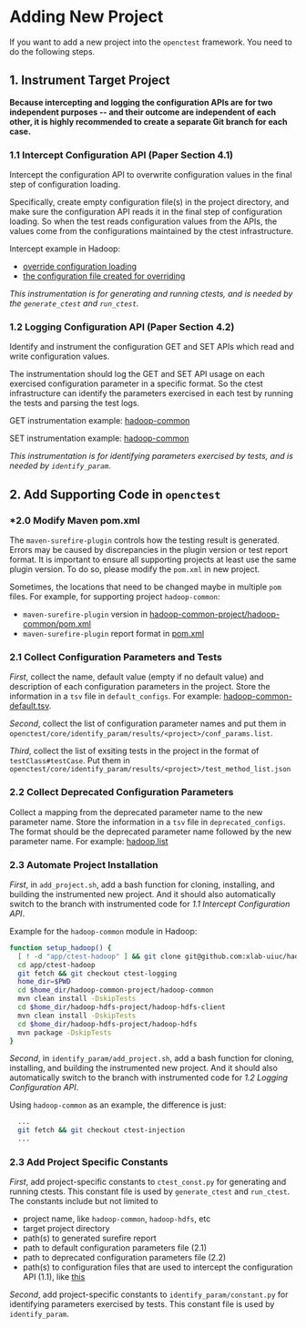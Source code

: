 
# Adding New Project

If you want to add a new project into the `openctest` framework. You need to do the following steps.

## 1. Instrument Target Project


**Because intercepting and logging the configuration APIs are for two independent purposes -- and their outcome are independent of each other, it is **highly recommended** to create a separate Git branch for each case.**

### 1.1 Intercept Configuration API (Paper Section 4.1)

Intercept the configuration API to overwrite configuration values in the final step of configuration loading. 

Specifically, create empty configuration file(s) in the project directory, and make sure the configuration API reads it in the final step of configuration loading. So when the test reads configuration values from the APIs, the values come from the configurations maintained by the ctest infrastructure. 

Intercept example in Hadoop: 
- [override configuration loading](https://github.com/xlab-uiuc/hadoop/commit/72a9e108e4c2bed13b43d8b4fbd3aa32e690447c#diff-16e961a312f55e9abdc96aa97dec8b284b79ab6d10ca6f2332c66a3f8aa96529)
- [the configuration file created for overriding](https://github.com/xlab-uiuc/hadoop/commit/72a9e108e4c2bed13b43d8b4fbd3aa32e690447c#diff-ad606c23074a9dff0050b0e57746fa6865c2151bcf940fda692d540dfde9b74f)

*This instrumentation is for generating and running ctests, and is needed by the `generate_ctest` and `run_ctest`.*

### 1.2 Logging Configuration API (Paper Section 4.2)

Identify and instrument the configuration GET and SET APIs which read and write configuration values. 

The instrumentation should log the GET and SET API usage on each exercised configuration parameter in a specific format.  So the ctest infrastructure can identify the parameters exercised in each test by running the tests and parsing the test logs.

GET instrumentation example: [hadoop-common](https://github.com/xlab-uiuc/hadoop/commit/cd8c6d5a2a11298731355c399a1e563234713e97#diff-16e961a312f55e9abdc96aa97dec8b284b79ab6d10ca6f2332c66a3f8aa96529R1104)

SET instrumentation example: [hadoop-common](https://github.com/xlab-uiuc/hadoop/commit/cd8c6d5a2a11298731355c399a1e563234713e97#diff-16e961a312f55e9abdc96aa97dec8b284b79ab6d10ca6f2332c66a3f8aa96529R1275)

*This instrumentation is for identifying parameters exercised by tests, and is needed by `identify_param`.* 


## 2. Add Supporting Code in `openctest`

### *2.0 Modify Maven pom.xml

The `maven-surefire-plugin` controls how the testing result is generated. Errors may be caused by discrepancies in the plugin version or test report format. It is important to ensure all supporting projects at least use the same plugin version. To do so, please modify the `pom.xml` in new project.

Sometimes, the locations that need to be changed maybe in multiple `pom` files. For example, for supporting project `hadoop-common`:
- `maven-surefire-plugin` version in [hadoop-common-project/hadoop-common/pom.xml](https://github.com/xlab-uiuc/hadoop/commit/cd8c6d5a2a11298731355c399a1e563234713e97#diff-32126fb088c541b420c68ba15eacf1f1a78d842f71595ba9ed1cbf25c530fa07 "hadoop-common-project/hadoop-common/pom.xml")
- `maven-surefire-plugin` report format in [pom.xml](https://github.com/xlab-uiuc/hadoop/commit/72a9e108e4c2bed13b43d8b4fbd3aa32e690447c#diff-9c5fb3d1b7e3b0f54bc5c4182965c4fe1f9023d449017cece3005d3f90e8e4d8 "pom.xml")

### 2.1 Collect Configuration Parameters and Tests

*First*, collect the name, default value (empty if no default value) and description of each configuration parameters in the project. Store the information in a `tsv` file in `default_configs`. For example: [hadoop-common-default.tsv](https://github.com/xlab-uiuc/openctest/blob/master/core/default_configs/hadoop-common-default.tsv).
 
 *Second*, collect the list of configuration parameter names and put them in `openctest/core/identify_param/results/<project>/conf_params.list`. 

*Third*, collect the list of exsiting tests in the project in the format of `testClass#testCase`. Put them in `openctest/core/identify_param/results/<project>/test_method_list.json`


### 2.2 Collect Deprecated Configuration Parameters

Collect a mapping from the deprecated parameter name to the new parameter name. Store the information in a `tsv` file in `deprecated_configs`. The format should be the deprecated parameter name followed by the new parameter name. For example: [hadoop.list](https://github.com/xlab-uiuc/openctest/blob/master/core/deprecated_configs/hadoop.list "hadoop.list")


### 2.3 Automate Project Installation

*First*, in `add_project.sh`, add a bash function for cloning, installing, and building the instrumented new project. And it should also automatically switch to the branch with instrumented code for *1.1 Intercept Configuration API*.

Example for the `hadoop-common` module in Hadoop:

```Bash
function setup_hadoop() {
  [ ! -d "app/ctest-hadoop" ] && git clone git@github.com:xlab-uiuc/hadoop.git app/ctest-hadoop
  cd app/ctest-hadoop
  git fetch && git checkout ctest-logging
  home_dir=$PWD
  cd $home_dir/hadoop-common-project/hadoop-common
  mvn clean install -DskipTests
  cd $home_dir/hadoop-hdfs-project/hadoop-hdfs-client
  mvn clean install -DskipTests
  cd $home_dir/hadoop-hdfs-project/hadoop-hdfs
  mvn package -DskipTests
}
```

*Second*, in `identify_param/add_project.sh`, add a bash function for cloning, installing, and building the instrumented new project. And it should also automatically switch to the branch with instrumented code for *1.2 Logging Configuration API*.

Using `hadoop-common` as an example, the difference is just:

```Bash
  ...
  git fetch && git checkout ctest-injection
  ...
```

### 2.3 Add Project Specific Constants

*First*, add project-specific constants to `ctest_const.py` for generating and running ctests. This constant file is used by `generate_ctest` and `run_ctest`. The constants include but not limited to 
- project name, like `hadoop-common`, `hadoop-hdfs`, etc 
- target project directory
- path(s) to generated surefire report
- path to default configuration parameters file (2.1)
- path to deprecated configuration parameters file (2.2)
- path(s) to configuration files that are used to intercept the configuration API (1.1), like [this](https://github.com/xlab-uiuc/openctest/blob/554fff9c017b99f482da8240f16a000cfd4eb82d/core/ctest_const.py#L82)

*Second*, add project-specific constants to `identify_param/constant.py` for identifying parameters exercised by tests. This constant file is used by `identify_param`. 
